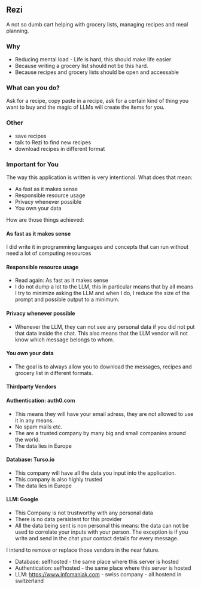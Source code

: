 ## Rezi

A not so dumb cart helping with grocery lists, managing recipes and meal planning.

### Why

- Reducing mental load - Life is hard, this should make life easier
- Because writing a grocery list should not be this hard.
- Because recipes and grocery lists should be open and accessable

### What can you do?

Ask for a recipe, copy paste in a recipe, ask for a certain kind of thing you want to buy and the magic of LLMs will create the items for you.

### Other

- save recipes
- talk to Rezi to find new recipes
- download recipes in different format

### Important for You

The way this application is written is very intentional.
What does that mean:

- As fast as it makes sense
- Responsible resource usage
- Privacy whenever possible
- You own your data

How are those things achieved:

#### As fast as it makes sense

I did write it in programming languages and concepts that can run without need a lot of computing resources

#### Responsible resource usage

- Read again: As fast as it makes sense
- I do not dump a lot to the LLM, this in particular means that by all means I try to minimize asking the LLM and when I do, I reduce the size of the prompt and possible output to a minimum.

#### Privacy whenever possible

- Whenever the LLM, they can not see any personal data if you did not put that data inside the chat. This also means that the LLM vendor will not know which message belongs to whom.

#### You own your data

- The goal is to always allow you to download the messages, recipes and grocery list in different formats.

#### Thirdparty Vendors

#### Authentication: auth0.com

- This means they will have your email adress, they are not allowed to use it in any means.
- No spam mails etc.
- The are a trusted company by many big and small companies around the world.
- The data lies in Europe

#### Database: Turso.io

- This company will have all the data you input into the application.
- This company is also highly trusted
- The data lies in Europe

#### LLM: Google

- This Company is not trustworthy with any personal data
- There is no data persistent for this provider
- All the data being sent is non personal this means: the data can not be used to correlate your inputs with your person. The exception is if you write and send in the chat your contact details for every message.

I intend to remove or replace those vendors in the near future.

- Database: selfhosted - the same place where this server is hosted
- Authentication: selfhosted - the same place where this server is hosted
- LLM: https://www.infomaniak.com - swiss company - all hostend in switzerland
